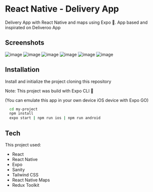 # React Native - Delivery App

Delivery App with React Native and maps using Expo 💟. App based and inspirated on Deliveroo App

## Screenshots

![image](./assets/IMG_4408.png)
![image](./assets/IMG_4409.png)
![image](./assets/IMG_4410.png)
![image](./assets/IMG_4411.png)
![image](./assets/IMG_4412.png)
![image](./assets/IMG_4413.png)

## Installation

Install and initialize the project cloning this repository

Note: This project was build with Expo CLI 🚀

(You can emulate this app in your own device iOS device with Expo GO)

```bash
  cd my-project
  npm install
  expo start | npm run ios | npm run android
```

## Tech

This project used:

- React
- React Native
- Expo
- Sanity
- Tailwind CSS
- React Native Maps
- Redux Toolkit
